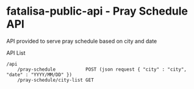 # fatalisa-public-api - Pray Schedule API

API provided to serve pray schedule based on city and date

API List

    /api
        /pray-schedule           POST (json request { "city" : "city", "date" : "YYYY/MM/DD" })
        /pray-schedule/city-list GET